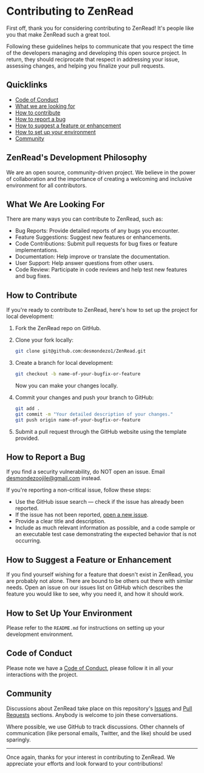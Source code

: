 # Contributing to ZenRead

First off, thank you for considering contributing to ZenRead! It's people like you that make ZenRead such a great tool.

Following these guidelines helps to communicate that you respect the time of the developers managing and developing this open source project. In return, they should reciprocate that respect in addressing your issue, assessing changes, and helping you finalize your pull requests.

## Quicklinks

- [Code of Conduct](CODE_OF_CONDUCT.md)
- [What we are looking for](#what-we-are-looking-for)
- [How to contribute](#how-to-contribute)
- [How to report a bug](#how-to-report-a-bug)
- [How to suggest a feature or enhancement](#how-to-suggest-a-feature-or-enhancement)
- [How to set up your environment](#how-to-set-up-your-environment)
- [Community](#community)

## ZenRead's Development Philosophy

We are an open source, community-driven project. We believe in the power of collaboration and the importance of creating a welcoming and inclusive environment for all contributors.

## What We Are Looking For

There are many ways you can contribute to ZenRead, such as:

- Bug Reports: Provide detailed reports of any bugs you encounter.
- Feature Suggestions: Suggest new features or enhancements.
- Code Contributions: Submit pull requests for bug fixes or feature implementations.
- Documentation: Help improve or translate the documentation.
- User Support: Help answer questions from other users.
- Code Review: Participate in code reviews and help test new features and bug fixes.

## How to Contribute

If you're ready to contribute to ZenRead, here's how to set up the project for local development:

1. Fork the ZenRead repo on GitHub.
2. Clone your fork locally:

    ```sh
    git clone git@github.com:desmondezo1/ZenRead.git
    ```

3. Create a branch for local development:

    ```sh
    git checkout -b name-of-your-bugfix-or-feature
    ```

   Now you can make your changes locally.

4. Commit your changes and push your branch to GitHub:

    ```sh
    git add .
    git commit -m "Your detailed description of your changes."
    git push origin name-of-your-bugfix-or-feature
    ```

5. Submit a pull request through the GitHub website using the template provided.

## How to Report a Bug

If you find a security vulnerability, do NOT open an issue. Email [desmondezoojile@gmail.com](mailto:desmondezoojile@gmail.com) instead.

If you're reporting a non-critical issue, follow these steps:

- Use the GitHub issue search — check if the issue has already been reported.
- If the issue has not been reported, [open a new issue](https://github.com/desmondezo1/ZenRead/issues/new).
- Provide a clear title and description.
- Include as much relevant information as possible, and a code sample or an executable test case demonstrating the expected behavior that is not occurring.

## How to Suggest a Feature or Enhancement

If you find yourself wishing for a feature that doesn't exist in ZenRead, you are probably not alone. There are bound to be others out there with similar needs. Open an issue on our issues list on GitHub which describes the feature you would like to see, why you need it, and how it should work.

## How to Set Up Your Environment

Please refer to the `README.md` for instructions on setting up your development environment.

## Code of Conduct

Please note we have a [Code of Conduct](CODE_OF_CONDUCT.md), please follow it in all your interactions with the project.

## Community

Discussions about ZenRead take place on this repository's [Issues](https://github.com/desmondezo1/ZenRead/issues) and [Pull Requests](https://github.com/desmondezo1/ZenRead/pulls) sections. Anybody is welcome to join these conversations.

Where possible, we use GitHub to track discussions. Other channels of communication (like personal emails, Twitter, and the like) should be used sparingly.

---

Once again, thanks for your interest in contributing to ZenRead. We appreciate your efforts and look forward to your contributions!
